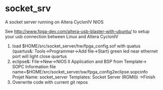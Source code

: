 # socket_srv
A socket server running on Altera CyclonIV NIOS

See http://www.fpga-dev.com/altera-usb-blaster-with-ubuntu/ to setup your usb connection between Linux and Altera CyclonIV

1. load $HOME/src/socket_server/hw/fpga_config.sof with quatus (quartus&: Tools->Programmer->Add file->Start)
   green led near ethernet port will light
   close quartus
2. eclipse&: File->New->NIOS II Application and BSP from Template->
	SOPC Information file name=$HOME/src/socket_server/sw/fpga_config2eclipse.sopcinfo
	Projet Name: socket_server
	Templates: Socket Server (RGMII)i
   ->Finish
3. Overwrite code with current git repos

